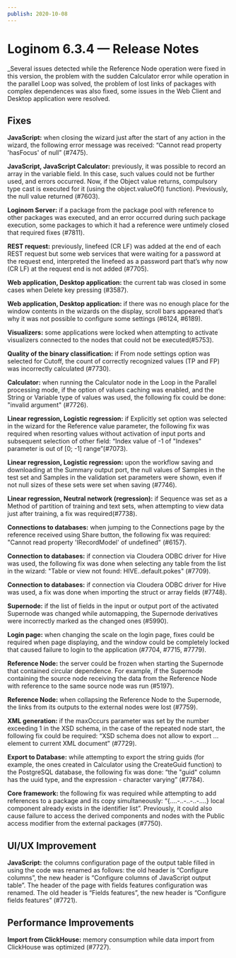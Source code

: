 ```yaml
---
publish: 2020-10-08
---
```


# Loginom 6.3.4 — Release Notes

_Several issues detected while the Reference Node operation were fixed in this version, the problem with the sudden Calculator error while operation in the parallel Loop was solved, the problem of lost links of packages with complex dependences was also fixed, some issues in the Web Client and Desktop application were resolved.  

## Fixes

**JavaScript:** when closing the wizard just after the start of any action in the wizard, the following error message was received: “Cannot read property 'hasFocus' of null” (#7475).

**JavaScript, JavaScript Calculator:** previously, it was possible to record an array in the variable field. In this case, such values could not be further used, and errors occurred. Now, if the Object  value returns, compulsory type cast is executed for it (using the object.valueOf() function). Previously, the null value returned (#7603).

**Loginom Server:** if a package from the package pool with reference to other packages was executed, and an error occurred during such package execution, some packages to which it had a reference were untimely closed that required fixes (#7811).

**REST request:** previously, linefeed (CR LF) was added at the end of each REST request but some web services that were waiting for a password at the request end, interpreted the linefeed as a password part that’s why now (CR LF) at the request end is not added (#7705).

**Web application, Desktop application:** the current tab was closed in some cases when Delete key pressing (#3587).

**Web application, Desktop application:** if there was no enough place for the window contents in the wizards on the display, scroll bars appeared that’s why it was not possible to configure some settings (#6124, #6189).

**Visualizers:** some applications were locked when attempting to activate visualizers connected to the nodes that could not be executed(#5753).

**Quality of the binary classification:** if From node settings option was selected for Cutoff, the count of correctly recognized values (TP and FP) was incorrectly calculated (#7730).

**Calculator:** when running the Calculator node in the Loop in the Parallel processing  mode, if the option of values caching was enabled, and the String or Variable type of values was used, the following fix could be done: "invalid argument" (#7726).

**Linear regression, Logistic regression:** if Explicitly set  option was selected in the wizard for the Reference value parameter, the following fix was required when resorting values without activation of input ports and subsequent selection of other field: “Index value of -1 of "Indexes" parameter is out of [0; -1] range”(#7073).

**Linear regression, Logistic regression:** upon the workflow saving and downloading at the Summary output port, the null values of Samples in the test set  and Samples in the validation set parameters were shown, even if not null sizes of these sets were set when saving (#7746).

**Linear regression, Neutral network (regression):** if Sequence was set as a Method of partition of training and text sets, when attempting to view data just after training, a fix was required(#7738).

**Connections to databases:** when jumping to the Connections page by the reference received using Share button, the following fix was required: "Cannot read property 'IRecordModel' of undefined" (#6157).

**Connection to databases:** if connection via Cloudera ODBC driver for Hive was used, the following fix was done when selecting any table from the list in the wizard: "Table or view not found: HIVE..default.pokes" (#7709).

**Connection to databases:** if connection via Cloudera ODBC driver for Hive was used, a fix was done when importing the struct or array fields (#7748).

**Supernode:** if the list of fields in the input or output port of the activated Supernode was changed while automapping, the Supernode derivatives were incorrectly marked as the changed ones (#5990).

**Login page:** when changing the scale on the login page, fixes could be required when page displaying, and the window could be completely locked that caused failure to login to the application (#7704, #7715, #7779).

**Reference Node:** the server could be frozen when starting the Supernode that contained circular dependence.  For example, if the Supernode containing the source node receiving the data from the Reference Node with reference to the same source node was run (#5197).

**Reference Node:** when collapsing the Reference Node to the Supernode, the links from its outputs to the external nodes were lost (#7759).

**XML generation:** if the maxOccurs parameter was set by the number exceeding 1 in the XSD schema, in the case of the repeated node start, the following fix could be required: “XSD schema does not allow to export  ... element to current XML document” (#7729).

**Export to Database:** while attempting to export the string guids (for example, the ones created in Calculator using the CreateGuid function) to the PostgreSQL database, the following fix was done: “the "guid" column has the uuid type, and the expression - character varying” (#7784).

**Core framework:** the following fix was required while attempting to add references to a package and its copy simultaneously: “{....-..-..-..-....} local component already exists in the identifier list”. Previously, it could also cause failure to access the derived components and nodes with the Public  access modifier  from the external packages (#7750).

## UI/UX  Improvement

**JavaScript:** the columns configuration page of the output table filled in using the code was renamed as follows: the old header is “Configure columns”, the new header is “Configure columns of JavaScript output table”. The header of the page with fields features configuration was renamed. The old header is “Fields features”, the new header is “Configure fields features” (#7721).

## Performance Improvements

**Import from ClickHouse:** memory consumption while data import from ClickHouse was optimized (#7727).
